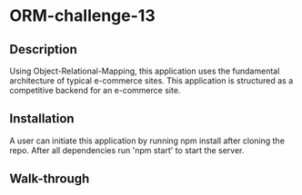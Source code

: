 # ORM-challenge-13

## Description

Using Object-Relational-Mapping, this application uses the fundamental architecture of typical e-commerce sites.
This application is structured as a competitive backend for an e-commerce site.

## Installation

A user can initiate this application by running npm install after cloning the repo. After all dependencies run 'npm start' to start the server.

## Walk-through
